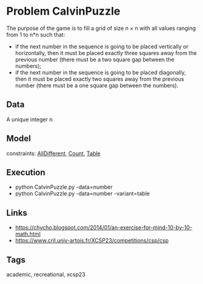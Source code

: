 # Problem CalvinPuzzle

The purpose of the game is to fill a grid of size n × n with all values ranging from 1 to n*n such that:
  - if the next number in the sequence is going to be placed vertically or horizontally, then it must be placed exactly three squares away
  from the previous number (there must be a two square gap between the numbers);
  - if the next number in the sequence is going to be placed diagonally, then it must be placed exactly two squares away
  from the previous number (there must be a one square gap between the numbers).

## Data
  A unique integer n

## Model
  constraints: [AllDifferent](http://pycsp.org/documentation/constraints/AllDifferent), [Count](http://pycsp.org/documentation/constraints/Count), [Table](http://pycsp.org/documentation/constraints/Table)

## Execution
  - python CalvinPuzzle.py -data=number
  - python CalvinPuzzle.py -data=number -variant=table

## Links
  - https://chycho.blogspot.com/2014/01/an-exercise-for-mind-10-by-10-math.html
  - https://www.cril.univ-artois.fr/XCSP23/competitions/csp/csp

## Tags
  academic, recreational, xcsp23
